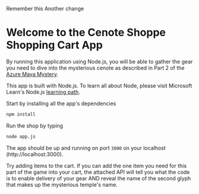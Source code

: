 Remember this
Another change

# Welcome to the Cenote Shoppe Shopping Cart App

By running this application using Node.js, you will be able to gather the gear you need to dive into the mysterious cenote as described in Part 2 of the [Azure Maya Mystery](https://aka.ms/AzureMayaMystery).

This app is built with Node.js. To learn all about Node, please visit Microsoft Learn's Node.js [learning path](https://docs.microsoft.com/en-gb/learn/paths/build-javascript-applications-nodejs/?WT.mc_id=mayamystery-playfab-jelooper).

Start by installing all the app's dependencies

```bash
npm install
```

Run the shop by typing

```bash
node app.js
```

The app should be up and running on port `3000` on your localhost (http://localhost:3000).

Try adding items to the cart. If you can add the one item you need for this part of the game into your cart, the attached API will tell you what the code is to enable delivery of your gear AND reveal the name of the second glyph that makes up the mysterious temple's name.
